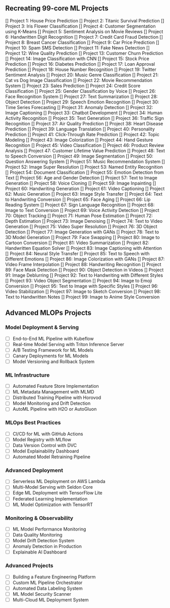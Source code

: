 ## Recreating 99-core ML Projects

[] Project 1: House Price Prediction
[] Project 2: Titanic Survival Prediction
[] Project 3: Iris Flower Classification
[] Project 4: Customer Segmentation using K-Means
[] Project 5: Sentiment Analysis on Movie Reviews
[] Project 6: Handwritten Digit Recognition
[] Project 7: Credit Card Fraud Detection
[] Project 8: Breast Cancer Classification
[] Project 9: Car Price Prediction
[] Project 10: Spam SMS Detection
[] Project 11: Fake News Detection
[] Project 12: Wine Quality Prediction
[] Project 13: Customer Churn Prediction
[] Project 14: Image Classification with CNN
[] Project 15: Stock Price Prediction
[] Project 16: Diabetes Prediction
[] Project 17: Loan Approval Prediction
[] Project 18: House Number Recognition
[] Project 19: Twitter Sentiment Analysis
[] Project 20: Music Genre Classification
[] Project 21: Cat vs Dog Image Classification
[] Project 22: Movie Recommendation System
[] Project 23: Sales Prediction
[] Project 24: Credit Score Classification
[] Project 25: Gender Classification by Voice
[] Project 26: Face Recognition System
[] Project 27: Text Summarization
[] Project 28: Object Detection
[] Project 29: Speech Emotion Recognition
[] Project 30: Time Series Forecasting
[] Project 31: Anomaly Detection
[] Project 32: Image Captioning
[] Project 33: Chatbot Development
[] Project 34: Human Activity Recognition
[] Project 35: Text Generation
[] Project 36: Traffic Sign Recognition
[] Project 37: Air Quality Prediction
[] Project 38: Heart Disease Prediction
[] Project 39: Language Translation
[] Project 40: Personality Prediction
[] Project 41: Click-Through Rate Prediction
[] Project 42: Topic Modeling
[] Project 43: Image Colorization
[] Project 44: Hand Gesture Recognition
[] Project 45: Video Classification
[] Project 46: Product Review Analysis
[] Project 47: Customer Lifetime Value Prediction
[] Project 48: Text to Speech Conversion
[] Project 49: Image Segmentation
[] Project 50: Question Answering System
[] Project 51: Music Recommendation System
[] Project 52: Image Super Resolution
[] Project 53: Named Entity Recognition
[] Project 54: Document Classification
[] Project 55: Emotion Detection from Text
[] Project 56: Age and Gender Detection
[] Project 57: Text to Image Generation
[] Project 58: Voice Cloning
[] Project 59: Image Inpainting
[] Project 60: Handwriting Generation
[] Project 61: Video Captioning
[] Project 62: Music Generation
[] Project 63: Image Style Transfer
[] Project 64: Text to Handwriting Conversion
[] Project 65: Face Aging
[] Project 66: Lip Reading System
[] Project 67: Sign Language Recognition
[] Project 68: Image to Text Conversion
[] Project 69: Voice Activity Detection
[] Project 70: Object Tracking
[] Project 71: Human Pose Estimation
[] Project 72: Depth Estimation
[] Project 73: Image Denoising
[] Project 74: Text to Video Generation
[] Project 75: Video Super Resolution
[] Project 76: 3D Object Detection
[] Project 77: Image Generation with GANs
[] Project 78: Text to 3D Model Generation
[] Project 79: Face Swapping
[] Project 80: Image to Cartoon Conversion
[] Project 81: Video Summarization
[] Project 82: Handwritten Equation Solver
[] Project 83: Image Captioning with Attention
[] Project 84: Neural Style Transfer
[] Project 85: Text to Speech with Different Emotions
[] Project 86: Image Colorization with GANs
[] Project 87: Video Frame Interpolation
[] Project 88: Handwriting Recognition
[] Project 89: Face Mask Detection
[] Project 90: Object Detection in Videos
[] Project 91: Image Deblurring
[] Project 92: Text to Handwriting with Different Styles
[] Project 93: Video Object Segmentation
[] Project 94: Image to Emoji Conversion
[] Project 95: Text to Image with Specific Styles
[] Project 96: Video Stabilization
[] Project 97: Image to Sketch Conversion
[] Project 98: Text to Handwritten Notes
[] Project 99: Image to Anime Style Conversion


## Advanced MLOPs Projects

### Model Deployment & Serving
- [ ] End-to-End ML Pipeline with Kubeflow
- [ ] Real-time Model Serving with Triton Inference Server
- [ ] A/B Testing Framework for ML Models
- [ ] Canary Deployments for ML Models
- [ ] Model Versioning and Rollback System

### ML Infrastructure
- [ ] Automated Feature Store Implementation
- [ ] ML Metadata Management with MLMD
- [ ] Distributed Training Pipeline with Horovod
- [ ] Model Monitoring and Drift Detection
- [ ] AutoML Pipeline with H2O or AutoGluon

### MLOps Best Practices
- [ ] CI/CD for ML with GitHub Actions
- [ ] Model Registry with MLflow
- [ ] Data Version Control with DVC
- [ ] Model Explainability Dashboard
- [ ] Automated Model Retraining Pipeline

### Advanced Deployment
- [ ] Serverless ML Deployment on AWS Lambda
- [ ] Multi-Model Serving with Seldon Core
- [ ] Edge ML Deployment with TensorFlow Lite
- [ ] Federated Learning Implementation
- [ ] ML Model Optimization with TensorRT

### Monitoring & Observability
- [ ] ML Model Performance Monitoring
- [ ] Data Quality Monitoring
- [ ] Model Drift Detection System
- [ ] Anomaly Detection in Production
- [ ] Explainable AI Dashboard

### Advanced Projects
- [ ] Building a Feature Engineering Platform
- [ ] Custom ML Pipeline Orchestrator
- [ ] Automated Data Labeling System
- [ ] ML Model Security Scanner
- [ ] Multi-Cloud ML Deployment System